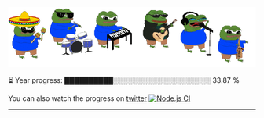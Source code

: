 <div align="center">
  <img src="/.github/img/5e51b3b0337309d672efd94c.gif">
</div>

⏳ Year progress: ██████████░░░░░░░░░░░░░░░░░░░░ 33.87 %

You can also watch the progress on [twitter](https://twitter.com/year_progress) [![Node.js CI](https://github.com/thatoranzhevyy/thatoranzhevyy/actions/workflows/node.js.yml/badge.svg?branch=master&event=schedule)](https://github.com/thatoranzhevyy/thatoranzhevyy/actions/workflows/node.js.yml)

---



